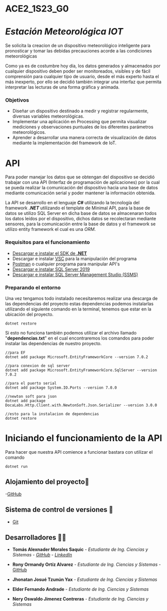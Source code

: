 # ACE2_1S23_G0

# _Estación Meteorológica IOT_ 
Se solicita la creacion de un dispositivo meteorológico inteligente para pronosticar y tomar las debidas precauciones acorde a las condiciones meteorológicas

Como ya es de costumbre hoy día, los datos generados y almacenados por cualquier dispositivo deben poder ser monitoreados, visibles y de fácil comprensión para cualquier tipo de usuario, desde el más experto hasta el más inexperto, por ello se decidió también integrar una interfaz que permita interpretar las lecturas de una forma gráfica y animada.

### Objetivos
- Diseñar un dispositivo destinado a medir y registrar regularmente, diversas variables meteorológicas.
- Implementar una aplicación en Processing que permita visualizar mediciones y observaciones puntuales de los diferentes parámetros meteorológicos.
- Aprender a desarrollar una manera correcta de visualización de datos mediante la implementación del framework de IoT.


# API

Para poder manejar los datos que se obtengan del dispositivo se decidió trabajar con una API (Interfaz de programación de aplicaciones) por la cual se pueda realizar la comunicación del dispositivo hacia una base de datos mediante comunicación serial y poder mantener la información obtenida.

La API se desarrollo en el lenguaje **_C#_** utilizando la tecnología del framework **_.NET_** utilizando el template de Minimal API, para la base de datos se utilizo SQL Server en dicha base de datos se almacenaran todos los datos leídos por el dispositivo, dichos datos se recolectaran mediante sensores, para la comunicación entre la base de datos y el framework se utilizo entity framework el cual es una _ORM_.

### Requisitos para el funcionamiento 
- [Descargar e instalar el SDK de **.NET**](https://dotnet.microsoft.com/es-es/download)
- Descargar e instalar [VSC](https://code.visualstudio.com/download) para la manipulación del programa
- [Postman](https://www.postman.com/downloads/) o cualquier programa para manipular API's
- [Descargar e instalar SQL Server 2019](https://www.visual-expert.com/ES/visual-expert-blog/posts-2020/guia-instalacion-sql-server-2019-visual-expert.html)
- [Descargar e instalar SQL Server Management Studio (SSMS)](https://learn.microsoft.com/es-es/sql/ssms/download-sql-server-management-studio-ssms?view=sql-server-ver16) 

### Preparando el entorno
Una vez tengamos todo instalado necesitaremos realizar una descarga de las dependencias del proyecto estas dependencias podemos instalarlas utilizando el siguiente comando en la terminal, tenemos que estar en la ubicación del proyecto.
``` 
dotnet restore
```
Si esto no funciona también podemos utilizar el archivo llamado "**dependencias.txt**" en el cual encontraremos los comandos para poder instalar las dependencias de nuestro proyecto.
```
//para EF
dotnet add package Microsoft.EntityFrameworkCore --version 7.0.2

//para conexion de sql server
dotnet add package Microsoft.EntityFrameworkCore.SqlServer --version 7.0.2

//para el puerto serial
dotnet add package System.IO.Ports --version 7.0.0

//newton soft para json
dotnet add package DocaLabs.Http.Client.with.NewtonSoft.Json.Serializer --version 3.0.0

//esto para la instalacion de dependencias
dotnet restore
```
# Iniciando el funcionamiento de la API
Para hacer que nuestra API comience a funcionar bastara con utilizar el comando
```
dotnet run
```
## Alojamiento del proyecto📌
-[GitHub](https://github.com)

## Sistema de control de versiones 📌
- [Git](https://git-scm.com)

## Desarrolladores 🧑‍💻
* **Tomás Alexnader Morales Saquic** - *Estudiante de Ing. Ciencias y Sistemas* - [*GitHub*](https://github.com/AlejoMora991014) - [*LinkedIn*](https://www.linkedin.com/in/tomas-morales-saquic-1431ba22b/)

* **Rony Ormandy Ortíz Alvarez** - *Estudiante de Ing. Ciencias y Sistemas* - [GitHub](https://github.com/OrmandyRony)
* **Jhonatan Josué Tzunún Yax** - *Estudiante de Ing. Ciencias y Sistemas*
* **Elder Fernando Andrade** - *Estudiante de Ing. Ciencias y Sistemas*
* **Nery Oswaldo Jimenez Contreras** - *Estudiante de Ing. Ciencias y Sistemas*

